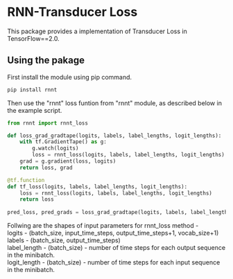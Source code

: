 # RNN-Transducer Loss
This package provides a implementation of Transducer Loss in TensorFlow==2.0.

## Using the pakage
First install the module using pip command.
```bash
pip install rnnt
```
Then use the "rnnt" loss funtion from "rnnt" module, as described below in the example script.
```python
from rnnt import rnnt_loss

def loss_grad_gradtape(logits, labels, label_lengths, logit_lengths):
    with tf.GradientTape() as g:
        g.watch(logits)
        loss = rnnt_loss(logits, labels, label_lengths, logit_lengths)
    grad = g.gradient(loss, logits)
    return loss, grad

@tf.function
def tf_loss(logits, labels, label_lengths, logit_lengths):
    loss = rnnt_loss(logits, labels, label_lengths, logit_lengths)
    return loss
    
pred_loss, pred_grads = loss_grad_gradtape(logits, labels, label_lengths, logit_lengths)
```
Follwing are the shapes of input parameters for rnnt_loss method - <br>
logits - (batch_size, input_time_steps, output_time_steps+1, vocab_size+1) <br>
labels - (batch_size, output_time_steps) <br>
label_length - (batch_size) - number of time steps for each output sequence in the minibatch. <br>
logit_length - (batch_size) - number of time steps for each input sequence in the minibatch.
